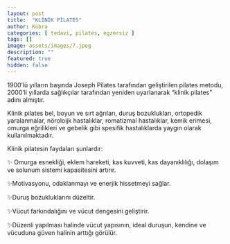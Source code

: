 ```yaml
---
layout: post
title:  "KLİNİK PİLATES"
author: Kübra
categories: [ tedavi, pilates, egzersiz ]
tags: []
image: assets/images/7.jpeg
description: ""
featured: true
hidden: false
---
```


1900’lü yılların başında Joseph Pilates tarafından geliştirilen pilates metodu, 2000’li yıllarda sağlıkçılar tarafından yeniden uyarlanarak “klinik pilates” adını almıştır.

Klinik pilates bel, boyun ve sırt ağrıları, duruş bozuklukları, ortopedik yaralanmalar, nöroloijk hastalıklar, romatizmal hastalıklar, kemik erimesi, omurga eğrilikleri ve gebelik gibi spesifik hastalıklarda yaygın olarak kullanılmaktadır.

Klinik pilatesin faydaları şunlardır:

✨️ Omurga esnekliği, eklem hareketi, kas kuvveti, kas dayanıklılığı, dolaşım ve solunum sistemi kapasitesini artırır.

✨️Motivasyonu, odaklanmayı ve enerjik hissetmeyi sağlar.

✨️Duruş bozukluklarını düzeltir.

✨️Vücut farkındalığını ve vücut dengesini geliştirir.

✨️Düzenli yapılması halinde vücut yapısının, ideal duruşun, kendine ve vücuduna güven halinin arttığı görülür.


